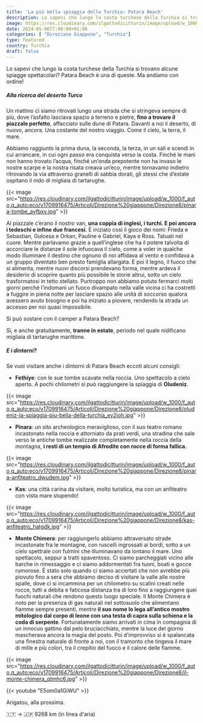 ```yaml
---
title: 'La più bella spiaggia della Turchia: Patara Beach'
description: Lo sapevi che lungo la costa turchese della Turchia si trovano alcune spiagge spettacolari? Patara Beach è una di queste.
image: https://res.cloudinary.com/ilgattodicitturin/image/upload/w_1000/f_auto,q_auto:eco/v1713011125/Articoli/Direzione%20giappone/Direzione8/patara-beach_e1t5ol.jpg
date: 2024-05-06T7:00:00+01:00
categories: [ "Direzione Giappone", "Turchia"]
type: featured  
country: Turchia 
draft: false
---
```


Lo sapevi che lungo la costa turchese della Turchia si trovano alcune spiagge spettacolari? Patara Beach è una di queste. 
Ma andiamo con ordine!

##### Alla ricerca del deserto Turco

Un mattino ci siamo ritrovati lungo una strada che si stringeva sempre di più, dove l’asfalto lasciava spazio a terreno e pietre, **fino a trovare il piazzale perfetto**, affacciato sulle dune di Patara. Davanti a noi il deserto, di nuovo, ancora. Una costante del nostro viaggio. Come il cielo, la terra, il mare. 

Abbiamo raggiunto la prima duna, la seconda, la terza, in un sali e scendi in cui arrancare, in cui ogni passo era conquista verso la costa. Finché le mani non hanno trovato l’acqua, finché un’onda prepotente non ha invaso le nostre scarpe e la nostra risata creava un’eco, mentre tornavamo indietro ritrovando la via attraverso granelli di sabbia dorati, gli stessi che d’estate ospitano il nido di migliaia di tartarughe. 

{{< image src="https://res.cloudinary.com/ilgattodicitturin/image/upload/w_1000/f_auto,q_auto:eco/v1709916475/Articoli/Direzione%20giappone/Direzione8/pinara-tombe_ayfbxv.jpg" >}} 

Al piazzale c’erano il nostro van, **una coppia di inglesi, i turchi. E poi ancora i tedeschi e infine due francesi.** È iniziato così il gioco dei nomi: Frieda e Sebastian, Gulcesa e Orkan, Pauline e Gabriel, Kaya e Ross. Tatuati nel cuore. Mentre parlavamo grazie a quell’inglese che ha il potere talvolta di accorciare le distanze il sole infuocava il cielo, come a voler in qualche modo illuminare il destino che ognuno di noi affidava al vento e confidava a un gruppo diventato ben presto famiglia allargata. E poi il legno, il fuoco che si alimenta, mentre nuovi discorsi prendevano forma, mentre ardeva il desiderio di scoprire quanto più possibile le storie altrui, sotto un cielo trasformatosi in tetto stellato. 
Purtroppo non abbiamo potuto fermarci molti giorni perché l’indomani un fuoco divampato nella valle vicina ci ha costretti a fuggire in piena notte per lasciare spazio alle unità di soccorso qualora avessero avuto bisogno e poi ha iniziato a piovere, rendendo la strada un accesso per noi quasi impossibile. 

Si può sostare con il camper a Patara Beach?

Sì, e anche gratuitamente, **tranne in estate**, periodo nel quale nidificano migliaia di tartarughe marittime. 

##### E i dintorni?

Se vuoi visitare anche i dintorni di Patara Beach eccoti alcuni consigli:

- **Fethiye**: con le sue tombe scavate nella roccia. Uno spettacolo a cielo aperto. A pochi chilometri si può raggiungere la spiaggia di **Oludeniz**.
  
{{< image src="https://res.cloudinary.com/ilgattodicitturin/image/upload/w_1000/f_auto,q_auto:eco/v1709916475/Articoli/Direzione%20giappone/Direzione8/oludeniz-la-spiaggia-piu-bella-della-turchia_ey2ioh.jpg" >}} 

- **Pinara**: un sito archeologico meraviglioso, con il suo teatro romano incastonato nella roccia e attorniato da prati verdi, una stradina che sale verso le antiche tombe realizzate completamente nella roccia della montagna, **i resti di un tempio di Afrodite con rocce di forma fallica.**

{{< image src="https://res.cloudinary.com/ilgattodicitturin/image/upload/w_1000/f_auto,q_auto:eco/v1709916475/Articoli/Direzione%20giappone/Direzione8/pinara-anfiteatro_dwudem.jpg" >}} 

- **Kas**: una città carina da visitare, molto turistica, ma con un anfiteatro con vista mare stupendo!

{{< image src="https://res.cloudinary.com/ilgattodicitturin/image/upload/w_1000/f_auto,q_auto:eco/v1709916475/Articoli/Direzione%20giappone/Direzione8/kas-anfiteatro_hatgdk.jpg" >}} 

- **Monte Chimera**: per raggiungerlo abbiamo attraversato strade incastonate fra le montagne, con ruscelli ingrossati ai bordi, sotto a un cielo spettrale con fulmini che illuminavano da lontano il mare. Uno spettacolo, seppur a tratti spaventoso. Ci siamo parcheggiati vicino alle barche in rimessaggio e ci siamo addormentati fra tuoni, boati e gocce rumorose. È stato solo quando ci siamo accertati che non avrebbe più piovuto fino a sera che abbiamo deciso di visitare la valle alle nostre spalle, dove ci si incammina per un chilometro su scalini creati nelle rocce, tutti a debita e faticosa distanza tra di loro fino a raggiungere quei fuochi naturali che rendono questo luogo speciale. Il Monte Chimera è noto per la presenza di gas naturali nel sottosuolo che alimentano fiamme sempre presenti, mentre **il suo nome lo lega all’antico mostro mitologico dal corpo di leone con una testa di capra sulla schiena e la coda di serpente**. Fortunatamente siamo arrivati in cima in compagnia di un innocuo gattino dal pelo bruciacchiato, mentre la luce del giorno mascherava ancora la magia del posto. Poi d’improvviso si è spalancata una finestra naturale di fronte a noi, con il tramonto che tingeva il mare di mille e più colori, tra il crepitio del fuoco e il calore delle fiamme.

{{< image src="https://res.cloudinary.com/ilgattodicitturin/image/upload/w_1000/f_auto,q_auto:eco/v1709916475/Articoli/Direzione%20giappone/Direzione8/il-monte-chimera_qtmhc6.jpg" >}} 

{{< youtube "E5om0a1GiWU" >}}

Arigatou, alla prossima.

🇮🇹 → 🇯🇵 9268 km (in linea d'aria)
